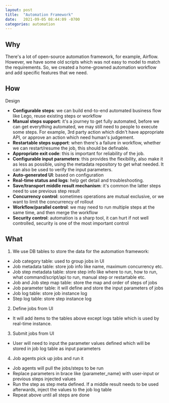 ```yaml
---
layout: post
title:  "Automation Framework"
date:   2021-09-05 08:44:09 -0700
categories: automation
---
```

## Why
There's a lot of open-source automation framework, for example, Airflow.
However, we have some old scripts which was not easy to model to match the requirements. So, we created a home-growned automation workflow and add specific features that we need.

## How
Design
- **Configurable steps**: we can build end-to-end automated business flow like Lego, reuse existing steps or workflow
- **Manual steps support**: it's a journey to get fully automated, before we can get everything automated, we may still need to people to execute some steps. For example, 3rd party action which didn't have appropriate API, or approve an action which need human's judgement.
- **Restartable steps support**: when there's a failure in workflow, whether we can restart/resume the job, this should be definable.
- **Appropriate exit code**: this is important for reliability of the job.
- **Configurable input parameters**: this provides the flexibility, also make it as less as possible, using the metadata repository to get what needed. It can also be used to verify the input parameters.
- **Auto-generated UI**: based on configuration
- **Real-time status and logs**: help get detail and troubleshooting.
- **Save/transport middle result mechanism**: it's common the latter steps need to use previous step result 
- **Concurrency control**: sometimes operations are mutual exclusive, or we want to limit the concurrency of rollout
- **Workflow/parallel control**: we may need to run multiple steps at the same time, and then merge the workflow
- **Security control**: automation is a sharp tool, it can hurt if not well controlled, security is one of the most important control

## What
1. We use DB tables to store the data for the automation framework:
- Job category table: used to group jobs in UI
- Job metadata table: store job info like name, maximum concurrency etc.
- Job step metadata table: store step info like where to run, how to run, what command/script/api to run, manual step or restartable etc.
- Job and Job step map table: store the map and order of steps of jobs
- Job parameter table: it will define and store the input parameters of jobs
- Job log table: store job instance log
- Step log table: store step instance log

2. Define jobs from UI
- It will add items to the tables above except logs table which is used by real-time instance.

3. Submit jobs from UI
- User will need to input the parameter values defined which will be stored in job log table as input parameters

4. Job agents pick up jobs and run it
- Job agents will pull the jobs/steps to be run
- Replace parameters in brace like {parameter_name} with user-input or previous steps injected values
- Run the step as step meta defined. If a middle result needs to be used afterwards, inject the values to the job log table
- Repeat above until all steps are done



